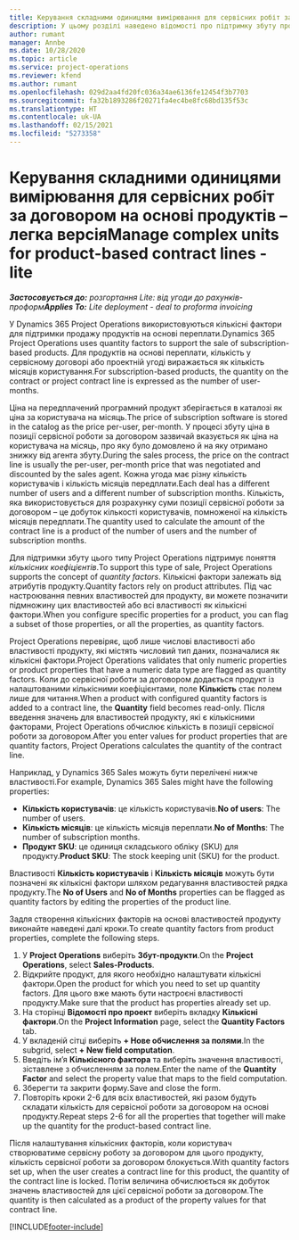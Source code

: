 ```yaml
---
title: Керування складними одиницями вимірювання для сервісних робіт за договором на основі продуктів – легка версія
description: У цьому розділі наведено відомості про підтримку збуту продуктів на основі передплати.
author: rumant
manager: Annbe
ms.date: 10/28/2020
ms.topic: article
ms.service: project-operations
ms.reviewer: kfend
ms.author: rumant
ms.openlocfilehash: 029d2aa4fd20fc036a34ae6136fe12454f3b7703
ms.sourcegitcommit: fa32b1893286f20271fa4ec4be8fc68bd135f53c
ms.translationtype: HT
ms.contentlocale: uk-UA
ms.lasthandoff: 02/15/2021
ms.locfileid: "5273358"
---
```

# <a name="manage-complex-units-for-product-based-contract-lines---lite"></a><span data-ttu-id="daa52-103">Керування складними одиницями вимірювання для сервісних робіт за договором на основі продуктів – легка версія</span><span class="sxs-lookup"><span data-stu-id="daa52-103">Manage complex units for product-based contract lines - lite</span></span>

<span data-ttu-id="daa52-104">_**Застосовується до:** розгортання Lite: від угоди до рахунків-проформ_</span><span class="sxs-lookup"><span data-stu-id="daa52-104">_**Applies To:** Lite deployment - deal to proforma invoicing_</span></span>

<span data-ttu-id="daa52-105">У Dynamics 365 Project Operations використовуються кількісні фактори для підтримки продажу продуктів на основі переплати.</span><span class="sxs-lookup"><span data-stu-id="daa52-105">Dynamics 365 Project Operations uses quantity factors to support the sale of subscription-based products.</span></span> <span data-ttu-id="daa52-106">Для продуктів на основі переплати, кількість у сервісному договорі або проектній угоді виражається як кількість місяців користування.</span><span class="sxs-lookup"><span data-stu-id="daa52-106">For subscription-based products, the quantity on the contract or project contract line is expressed as the number of user-months.</span></span>

<span data-ttu-id="daa52-107">Ціна на передплачений програмний продукт зберігається в каталозі як ціна за користувача на місяць.</span><span class="sxs-lookup"><span data-stu-id="daa52-107">The price of subscription software is stored in the catalog as the price per-user, per-month.</span></span> <span data-ttu-id="daa52-108">У процесі збуту ціна в позиції сервісної роботи за договором зазвичай вказується як ціна на користувача на місяць, про яку було домовлено й на яку отримано знижку від агента збуту.</span><span class="sxs-lookup"><span data-stu-id="daa52-108">During the sales process, the price on the contract line is usually the per-user, per-month price that was negotiated and discounted by the sales agent.</span></span> <span data-ttu-id="daa52-109">Кожна угода має різну кількість користувачів і кількість місяців передплати.</span><span class="sxs-lookup"><span data-stu-id="daa52-109">Each deal has a different number of users and a different number of subscription months.</span></span> <span data-ttu-id="daa52-110">Кількість, яка використовується для розрахунку суми позиції сервісної роботи за договором – це добуток кількості користувачів, помноженої на кількість місяців передплати.</span><span class="sxs-lookup"><span data-stu-id="daa52-110">The quantity used to calculate the amount of the contract line is a product of the number of users and the number of subscription months.</span></span>

<span data-ttu-id="daa52-111">Для підтримки збуту цього типу Project Operations підтримує поняття *кількісних коефіцієнтів*.</span><span class="sxs-lookup"><span data-stu-id="daa52-111">To support this type of sale, Project Operations supports the concept of *quantity factors*.</span></span> <span data-ttu-id="daa52-112">Кількісні фактори залежать від атрибутів продукту.</span><span class="sxs-lookup"><span data-stu-id="daa52-112">Quantity factors rely on product attributes.</span></span> <span data-ttu-id="daa52-113">Під час настроювання певних властивостей для продукту, ви можете позначити підмножину цих властивостей або всі властивості як кількісні фактори.</span><span class="sxs-lookup"><span data-stu-id="daa52-113">When you configure specific properties for a product, you can flag a subset of those properties, or all the properties, as quantity factors.</span></span>

<span data-ttu-id="daa52-114">Project Operations перевіряє, щоб лише числові властивості або властивості продукту, які містять числовий тип даних, позначалися як кількісні фактори.</span><span class="sxs-lookup"><span data-stu-id="daa52-114">Project Operations validates that only numeric properties or product properties that have a numeric data type are flagged as quantity factors.</span></span> <span data-ttu-id="daa52-115">Коли до сервісної роботи за договором додається продукт із налаштованими кількісними коефіцієнтами, поле **Кількість** стає полем лише для читання.</span><span class="sxs-lookup"><span data-stu-id="daa52-115">When a product with configured quantity factors is added to a contract line, the **Quantity** field  becomes read-only.</span></span> <span data-ttu-id="daa52-116">Після введення значень для властивостей продукту, які є кількісними факторами, Project Operations обчислює кількість в позиції сервісної роботи за договором.</span><span class="sxs-lookup"><span data-stu-id="daa52-116">After you enter values for product properties that are quantity factors, Project Operations calculates the quantity of the contract line.</span></span>

<span data-ttu-id="daa52-117">Наприклад, у Dynamics 365 Sales можуть бути перелічені нижче властивості.</span><span class="sxs-lookup"><span data-stu-id="daa52-117">For example, Dynamics 365 Sales might have the following properties:</span></span>

- <span data-ttu-id="daa52-118">**Кількість користувачів**: це кількість користувачів.</span><span class="sxs-lookup"><span data-stu-id="daa52-118">**No of users**: The number of users.</span></span>
- <span data-ttu-id="daa52-119">**Кількість місяців**: це кількість місяців переплати.</span><span class="sxs-lookup"><span data-stu-id="daa52-119">**No of Months**: The number of subscription months.</span></span>
- <span data-ttu-id="daa52-120">**Продукт SKU**: це одиниця складського обліку (SKU) для продукту.</span><span class="sxs-lookup"><span data-stu-id="daa52-120">**Product SKU**: The stock keeping unit (SKU) for the product.</span></span>

<span data-ttu-id="daa52-121">Властивості **Кількість користувачів** і **Кількість місяців** можуть бути позначені як кількісні фактори шляхом редагування властивостей рядка продукту.</span><span class="sxs-lookup"><span data-stu-id="daa52-121">The **No of Users** and **No of Months** properties can be flagged as quantity factors by editing the properties of the product line.</span></span>

<span data-ttu-id="daa52-122">Задля створення кількісних факторів на основі властивостей продукту виконайте наведені далі кроки.</span><span class="sxs-lookup"><span data-stu-id="daa52-122">To create quantity factors from product properties, complete the following steps.</span></span>

1. <span data-ttu-id="daa52-123">У **Project Operations** виберіть **Збут-продукти**.</span><span class="sxs-lookup"><span data-stu-id="daa52-123">On the **Project Operations**, select **Sales-Products**.</span></span>
2. <span data-ttu-id="daa52-124">Відкрийте продукт, для якого необхідно налаштувати кількісні фактори.</span><span class="sxs-lookup"><span data-stu-id="daa52-124">Open the product for which you need to set up quantity factors.</span></span> <span data-ttu-id="daa52-125">Для цього вже мають бути настроєні властивості продукту.</span><span class="sxs-lookup"><span data-stu-id="daa52-125">Make sure that the product has properties already set up.</span></span>
3. <span data-ttu-id="daa52-126">На сторінці **Відомості про проект** виберіть вкладку **Кількісні фактори**.</span><span class="sxs-lookup"><span data-stu-id="daa52-126">On the **Project Information** page, select the **Quantity Factors** tab.</span></span>
4. <span data-ttu-id="daa52-127">У вкладеній сітці виберіть **+ Нове обчислення за полями**.</span><span class="sxs-lookup"><span data-stu-id="daa52-127">In the subgrid, select **+ New field computation**.</span></span>
5. <span data-ttu-id="daa52-128">Введіть ім’я **Кількісного фактора** та виберіть значення властивості, зіставлене з обчисленням за полем.</span><span class="sxs-lookup"><span data-stu-id="daa52-128">Enter the name of the **Quantity Factor** and select the property value that maps to the field computation.</span></span>
6. <span data-ttu-id="daa52-129">Зберегти та закрити форму.</span><span class="sxs-lookup"><span data-stu-id="daa52-129">Save and close the form.</span></span>
7. <span data-ttu-id="daa52-130">Повторіть кроки 2-6 для всіх властивостей, які разом будуть складати кількість для сервісної роботи за договором на основі продукту.</span><span class="sxs-lookup"><span data-stu-id="daa52-130">Repeat steps 2-6 for all the properties that together will make up the quantity for the product-based contract line.</span></span>

<span data-ttu-id="daa52-131">Після налаштування кількісних факторів, коли користувач створюватиме сервісну роботу за договором для цього продукту, кількість сервісної роботи за договором блокується.</span><span class="sxs-lookup"><span data-stu-id="daa52-131">With quantity factors set up, when the user creates a contract line for this product, the quantity of the contract line is locked.</span></span> <span data-ttu-id="daa52-132">Потім величина обчислюється як добуток значень властивостей для цієї сервісної роботи за договором.</span><span class="sxs-lookup"><span data-stu-id="daa52-132">The quantity is then calculated as a product of the property values for that contract line.</span></span>


[!INCLUDE[footer-include](../../includes/footer-banner.md)]